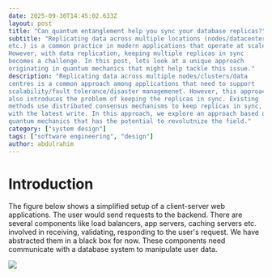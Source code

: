 ```yaml
---
date: 2025-09-30T14:45:02.633Z
layout: post
title: "Can quantum entanglement help you sync your database replicas?"
subtitle: "Replicating data across multiple locations (nodes/datacenters
etc.) is a common practice in modern applications that operate at scale.
However, with data replication, keeping multiple replicas in sync
becomes a challenge. In this post, lets look at a unique approach
originating in quantum mechanics that might help tackle this issue."
description: "Replicating data across multiple nodes/clusters/data
centres is a common approach among applications that need to support
scalability/fault tolerance/disaster managemenet. However, this approach
also introduces the problem of keeping the replicas in sync. Existing
methods use distributed consensus mechanisms to keep replicas in sync,
with the latest write. In this approach, we explore an approach based on
quantum mechanics that has the potential to revolutnize the field."
category: ["system design"]
tags: ["software engineering", "design"]
author: abdulrahim
---
```


# Introduction

The figure below shows a simplified setup of a client-server web
applications. The user would send requests to the backend. There are
several components like load balancers, app servers, caching servers
etc. involved in receiving, validating, responding to the user's
request. We have abstracted them in a black box for now.  These
components need communicate with a database system to manipulate user
data.

![](https://i.ibb.co/WN8CjXFt/Screenshot-from-2025-09-30-21-37-32.png)
